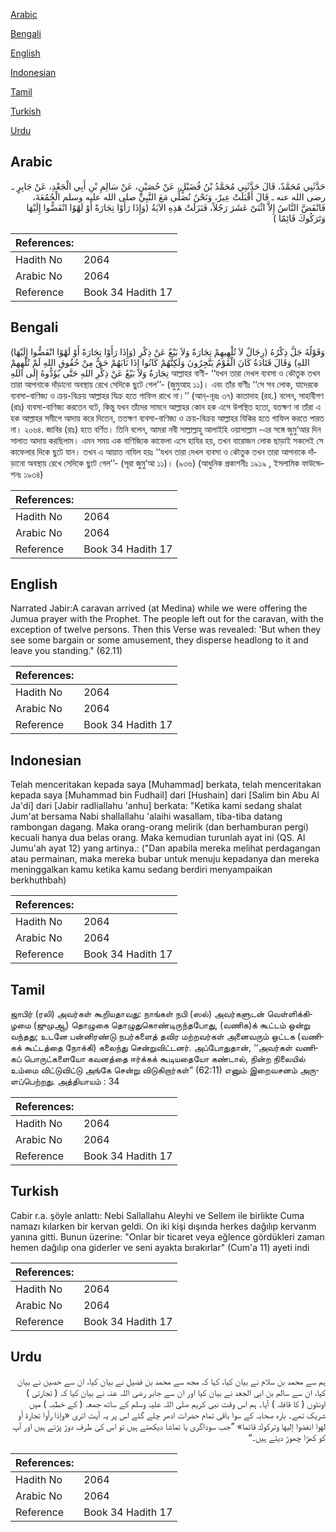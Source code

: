 [Arabic](#arabic)

[Bengali](#bengali)

[English](#english)

[Indonesian](#indonesian)

[Tamil](#tamil)

[Turkish](#turkish)

[Urdu](#urdu)

## Arabic


<div dir="rtl" lang="ar" style={{fontSize:'larger',backgroundColor:'#f8f9fa',padding:20}}>
حَدَّثَنِي مُحَمَّدٌ، قَالَ حَدَّثَنِي مُحَمَّدُ بْنُ فُضَيْلٍ، عَنْ حُصَيْنٍ، عَنْ سَالِمِ بْنِ أَبِي الْجَعْدِ، عَنْ جَابِرٍ ـ رضى الله عنه ـ قَالَ أَقْبَلَتْ عِيرٌ، وَنَحْنُ نُصَلِّي مَعَ النَّبِيِّ صلى الله عليه وسلم الْجُمُعَةَ، فَانْفَضَّ النَّاسُ إِلاَّ اثْنَىْ عَشَرَ رَجُلاً، فَنَزَلَتْ هَذِهِ الآيَةُ ‏(‏وَإِذَا رَأَوْا تِجَارَةً أَوْ لَهْوًا انْفَضُّوا إِلَيْهَا وَتَرَكُوكَ قَائِمًا ‏)‏
</div>
<div style={{backgroundColor:'#f8f9fa',padding:20, marginBottom: 10}}><table> <thead> <tr> <th>References:</th> <th></th> </tr> </thead> <tbody><tr><td>Hadith No</td><td>2064</td></tr><tr><td>Arabic No</td><td>2064</td></tr><tr><td>Reference</td><td>Book 34 Hadith 17</td></tr></tbody></table></div>

## Bengali


<div dir="ltr" lang="bn" style={{fontSize:'larger',backgroundColor:'#f8f9fa',padding:20}}>
(وَإِذَا رَأَوْا تِجَارَةً أَوْ لَهْوًا انْفَضُّوا إِلَيْهَا) وَقَوْلُهُ جَلَّ ذِكْرُهُ (رِجَالٌ لاَ تُلْهِيهِمْ تِجَارَةٌ وَلاَ بَيْعٌ عَنْ ذِكْرِ اللهِ) وَقَالَ قَتَادَةُ كَانَ الْقَوْمُ يَتَّجِرُونَ وَلَكِنَّهُمْ كَانُوا إِذَا نَابَهُمْ حَقٌّ مِنْ حُقُوقِ اللهِ لَمْ تُلْهِهِمْ تِجَارَةٌ وَلاَ بَيْعٌ عَنْ ذِكْرِ اللهِ حَتَّى يُؤَدُّوهُ إِلَى اللهِ আল্লাহর বাণী- ‘‘যখন তারা দেখল ব্যবসা ও কৌতুক তখন তারা আপনাকে দাঁড়ানো অবস্থায় রেখে সেদিকে ছুটে গেল’’- (জুমুআহ ১১)। এবং তাঁর বাণীঃ ‘‘সে সব লোক, যাদেরকে ব্যবসা-বাণিজ্য ও ক্রয়-বিক্রয় আল্লাহর যিক্র হতে গাফিল রাখে না।’’ (আন্-নূরঃ ৩৭) কাতাদাহ (রহ.) বলেন, সাহাবীগণ (রাঃ) ব্যবসা-বাণিজ্য করতেন বটে, কিন্তু যখন তাঁদের সামনে আল্লাহর কোন হক এসে উপস্থিত হতো, যতক্ষণ না তাঁরা এ হক আল্লাহর সমীপে আদায় করে দিতেন, ততক্ষণ ব্যবসা-বাণিজ্য ও ক্রয়-বিক্রয় আল্লাহর যিকির হতে গাফিল করতে পারত না। ২০৬৪. জাবির (রাঃ) হতে বর্ণিত। তিনি বলেন, আমরা নবী সাল্লাল্লাহু আলাইহি ওয়াসাল্লাম -এর সঙ্গে জুমু‘আর দিন সালাত আদায় করছিলাম। এমন সময় এক বাণিজ্যিক কাফেলা এসে হাযির হয়, তখন বারোজন লোক ছাড়াই সকলেই সে কাফেলার দিকে ছুটে যান। তখন এ আয়াত নাযিল হয়ঃ ‘‘যখন তারা দেখল ব্যবসা ও কৌতুক তখন তারা আপনাকে দাঁড়ানো অবস্থায় রেখে সেদিকে ছুটে গেল’’- (সূরা জুমু‘আ ১১)। (৯৩৬) (আধুনিক প্রকাশনীঃ ১৯১৯ , ইসলামিক ফাউন্ডেশনঃ ১৯৩৪)
</div>
<div style={{backgroundColor:'#f8f9fa',padding:20, marginBottom: 10}}><table> <thead> <tr> <th>References:</th> <th></th> </tr> </thead> <tbody><tr><td>Hadith No</td><td>2064</td></tr><tr><td>Arabic No</td><td>2064</td></tr><tr><td>Reference</td><td>Book 34 Hadith 17</td></tr></tbody></table></div>

## English


<div dir="ltr" lang="en" style={{fontSize:'larger',backgroundColor:'#f8f9fa',padding:20}}>
Narrated Jabir:A caravan arrived (at Medina) while we were offering the Jumua prayer with the Prophet. The people left out for the caravan, with the exception of twelve persons. Then this Verse was revealed: 'But when they see some bargain or some amusement, they disperse headlong to it and leave you standing." (62.11)
</div>
<div style={{backgroundColor:'#f8f9fa',padding:20, marginBottom: 10}}><table> <thead> <tr> <th>References:</th> <th></th> </tr> </thead> <tbody><tr><td>Hadith No</td><td>2064</td></tr><tr><td>Arabic No</td><td>2064</td></tr><tr><td>Reference</td><td>Book 34 Hadith 17</td></tr></tbody></table></div>

## Indonesian


<div dir="ltr" lang="id" style={{fontSize:'larger',backgroundColor:'#f8f9fa',padding:20}}>
Telah menceritakan kepada saya [Muhammad] berkata, telah menceritakan kepada saya [Muhammad bin Fudhail] dari [Hushain] dari [Salim bin Abu Al Ja'di] dari [Jabir radliallahu 'anhu] berkata: "Ketika kami sedang shalat Jum'at bersama Nabi shallallahu 'alaihi wasallam, tiba-tiba datang rambongan dagang. Maka orang-orang melirik (dan berhamburan pergi) kecuali hanya dua belas orang. Maka kemudian turunlah ayat ini (QS. Al Jumu'ah ayat 12) yang artinya.: ("Dan apabila mereka melihat perdagangan atau permainan, maka mereka bubar untuk menuju kepadanya dan mereka meninggalkan kamu ketika kamu sedang berdiri menyampaikan berkhuthbah)
</div>
<div style={{backgroundColor:'#f8f9fa',padding:20, marginBottom: 10}}><table> <thead> <tr> <th>References:</th> <th></th> </tr> </thead> <tbody><tr><td>Hadith No</td><td>2064</td></tr><tr><td>Arabic No</td><td>2064</td></tr><tr><td>Reference</td><td>Book 34 Hadith 17</td></tr></tbody></table></div>

## Tamil


<div dir="ltr" lang="ta" style={{fontSize:'larger',backgroundColor:'#f8f9fa',padding:20}}>
ஜாபிர் (ரலி) அவர்கள் கூறியதாவது: நாங்கள் நபி (ஸல்) அவர்களுடன் வெள்ளிக்கிழமை (ஜுமுஆ) தொழுகை தொழுதுகொண்டிருந்தபோது, (வணிக)க் கூட்டம் ஒன்று வந்தது; உடனே பன்னிரண்டு நபர்களைத் தவிர மற்றவர்கள் அனைவரும் ஒட்டக (வணிகக் கூட்டத்தை நோக்கி) கலைந்து சென்றுவிட்டனர். அப்போதுதான், ‘‘அவர்கள் வணிகப் பொருட்களையோ கவனத்தை ஈர்க்கக் கூடியதையோ கண்டால், நின்ற நிலையில் உம்மை விட்டுவிட்டு அங்கே சென்று விடுகிறார்கள்” (62:11) எனும் இறைவசனம் அருளப்பெற்றது. அத்தியாயம் : 34
</div>
<div style={{backgroundColor:'#f8f9fa',padding:20, marginBottom: 10}}><table> <thead> <tr> <th>References:</th> <th></th> </tr> </thead> <tbody><tr><td>Hadith No</td><td>2064</td></tr><tr><td>Arabic No</td><td>2064</td></tr><tr><td>Reference</td><td>Book 34 Hadith 17</td></tr></tbody></table></div>

## Turkish


<div dir="ltr" lang="tr" style={{fontSize:'larger',backgroundColor:'#f8f9fa',padding:20}}>
Cabir r.a. şöyle anlattı: Nebi Sallallahu Aleyhi ve Sellem ile birlikte Cuma namazı kılarken bir kervan geldi. On iki kişi dışında herkes dağılıp kervanm yanına gitti. Bunun üzerine: "Onlar bir ticaret veya eğlence gördükleri zaman hemen dağılıp ona giderler ve seni ayakta bırakırlar" (Cum'a 11) ayeti indi
</div>
<div style={{backgroundColor:'#f8f9fa',padding:20, marginBottom: 10}}><table> <thead> <tr> <th>References:</th> <th></th> </tr> </thead> <tbody><tr><td>Hadith No</td><td>2064</td></tr><tr><td>Arabic No</td><td>2064</td></tr><tr><td>Reference</td><td>Book 34 Hadith 17</td></tr></tbody></table></div>

## Urdu


<div dir="rtl" lang="ur" style={{fontSize:'larger',backgroundColor:'#f8f9fa',padding:20}}>
ہم سے محمد بن سلام نے بیان کیا، کہا کہ مجھ سے محمد بن فضیل نے بیان کیا، ان سے حصین نے بیان کیا، ان سے سالم بن ابی الجعد نے بیان کیا اور ان سے جابر رضی اللہ عنہ نے بیان کیا کہ ( تجارتی ) اونٹوں ( کا قافلہ ) آیا۔ ہم اس وقت نبی کریم صلی اللہ علیہ وسلم کے ساتھ جمعہ ( کے خطبہ ) میں شریک تھے۔ بارہ صحابہ کے سوا باقی تمام حضرات ادھر چلے گئے اس پر یہ آیت اتری «وإذا رأوا تجارة أو لهوا انفضوا إليها وتركوك قائما» ”جب سوداگری یا تماشا دیکھتے ہیں تو اس کی طرف دوڑ پڑتے ہیں اور آپ کو کھڑا چھوڑ دیتے ہیں۔“
</div>
<div style={{backgroundColor:'#f8f9fa',padding:20, marginBottom: 10}}><table> <thead> <tr> <th>References:</th> <th></th> </tr> </thead> <tbody><tr><td>Hadith No</td><td>2064</td></tr><tr><td>Arabic No</td><td>2064</td></tr><tr><td>Reference</td><td>Book 34 Hadith 17</td></tr></tbody></table></div>